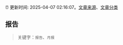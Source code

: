 :alarm_clock: 更新时间: 2025-04-07 02:16:07。[文章来源](/README.md)、[文章分类](/TAGS.md)

## 报告


> 关键字：`报告`、`月报`




